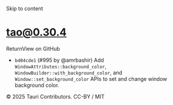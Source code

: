 Skip to content
# tao@0.30.4
ReturnView on GitHub
  * `b404cde1` (#995 by @amrbashir) Add `WindowAttributes::background_color`, `WindowBuilder::with_background_color`, and `Window::set_background_color` APIs to set and change window background color.


© 2025 Tauri Contributors. CC-BY / MIT
